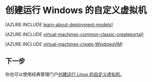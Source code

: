 <properties
	pageTitle="创建自定义 Windows 虚拟机 | Azure"
	description="了解如何从 Azure 经典管理门户使用经典部署模型创建自定义 Windows 虚拟机。"
	services="virtual-machines-windows"
	documentationCenter=""
	authors="cynthn"
	manager="timlt"
	editor="tysonn"
	tags="azure-service-management"/>

<tags
	ms.service="virtual-machines-windows"
	ms.date="07/06/2016"
	wacn.date="08/23/2016"/>

	
# 创建运行 Windows 的自定义虚拟机

[AZURE.INCLUDE [learn-about-deployment-models](../../includes/learn-about-deployment-models-classic-include.md)]

[AZURE.INCLUDE [virtual-machines-common-classic-createportal](../../includes/virtual-machines-common-classic-createportal.md)]

[AZURE.INCLUDE [virtual-machines-create-WindowsVM](../../includes/virtual-machines-create-windowsvm.md)]

## 下一步

你也可以使用经典管理门户[创建运行 Linux 的自定义虚拟机](/documentation/articles/virtual-machines-linux-classic-createportal/)。

<!---HONumber=Mooncake_0215_2016-->